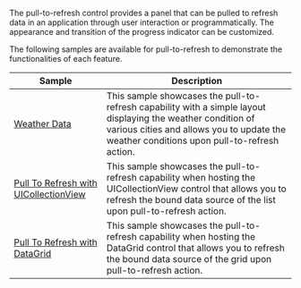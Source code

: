 The pull-to-refresh control provides a panel that can be pulled to refresh data in an application through user interaction or programmatically. The appearance and transition of the progress indicator can be customized.

The following samples are available for pull-to-refresh to demonstrate the functionalities of each feature.

| Sample | Description |
| ------ | ----------- |
| [Weather Data](PullToRefreshDemo.cs) | This sample showcases the pull-to-refresh capability with a simple layout displaying the weather condition of various cities and allows you to update the weather conditions upon pull-to-refresh action. |
| [Pull To Refresh with UICollectionView](UICollectionViewInPullToRefresh.cs) | This sample showcases the pull-to-refresh capability when hosting the UICollectionView control that allows you to refresh the bound data source of the list upon pull-to-refresh action. |
| [Pull To Refresh with DataGrid](SfDataGridInPullToRefresh.cs)| This sample showcases the pull-to-refresh capability when hosting the DataGrid control that allows you to refresh the bound data source of the grid upon pull-to-refresh action. |